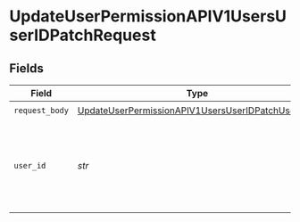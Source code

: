 # UpdateUserPermissionAPIV1UsersUserIDPatchRequest


## Fields

| Field                                                                                                                             | Type                                                                                                                              | Required                                                                                                                          | Description                                                                                                                       |
| --------------------------------------------------------------------------------------------------------------------------------- | --------------------------------------------------------------------------------------------------------------------------------- | --------------------------------------------------------------------------------------------------------------------------------- | --------------------------------------------------------------------------------------------------------------------------------- |
| `request_body`                                                                                                                    | [UpdateUserPermissionAPIV1UsersUserIDPatchUserRole](../../models/operations/updateuserpermissionapiv1usersuseridpatchuserrole.md) | :heavy_check_mark:                                                                                                                | N/A                                                                                                                               |
| `user_id`                                                                                                                         | *str*                                                                                                                             | :heavy_check_mark:                                                                                                                | A unique identifier of the user. You can obtain it by running the Get Users endpoint.                                             |